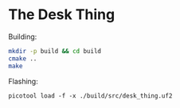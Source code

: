 # The Desk Thing

Building:

```bash
mkdir -p build && cd build
cmake ..
make
```

Flashing:

```
picotool load -f -x ./build/src/desk_thing.uf2
```
